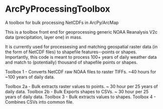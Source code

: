 # ArcPyProcessingToolbox
A toolbox for bulk processing NetCDFs in ArcPy/ArcMap

This is a toolbox front end for geoprocessing generic NOAA Reanalysis V2c data (precipitation, layer one) in mass.

It is currently used for processesing and matching geospatial raster data (in the form of NetCDF files) to shapefile features--points or shapes. Importantly, this code is meant to process 100+ years of daily weather data and match to (potentially) thousand of shapefile points or shapes.

Toolbox 1 - Converts NetCDF raw NOAA files to raster TIFFs. ~40 hours for ~100 years of daily data.

Toolbox 2a - Bulk extracts raster values to points. ~ 30 hour per 25 years of daily data.
Toolbox 2b - Bulk Exports shapes to CSVs. ~ 30 hour per 25 years of daily data.
Toolbox 3 - Bulk extracts values to shapes.
Toolbox 4 - Combines CSVs into common file.
